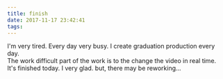 ```yaml
---
title: finish
date: 2017-11-17 23:42:41
tags:
---
```


I'm very tired. Every day very busy. I create graduation production every day.  
The work difficult part of the work is to the change the video in real time. It's finished today. I very glad. but, there may be reworking...  
